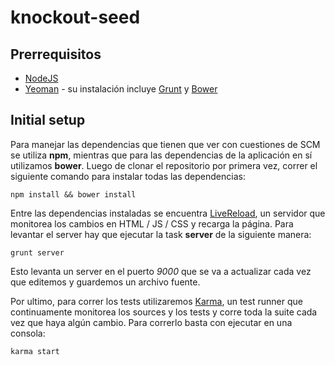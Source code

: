knockout-seed
=============

## Prerrequisitos

* [NodeJS](http://nodejs.org/)
* [Yeoman](http://yeoman.io/) - su instalación incluye [Grunt](http://gruntjs.com/) y [Bower](http://bower.io/)

## Initial setup

Para manejar las dependencias que tienen que ver con cuestiones de SCM se utiliza **npm**, mientras que para las dependencias de la aplicación en sí utilizamos **bower**. Luego de clonar el repositorio por primera vez, correr el siguiente comando para instalar todas las dependencias:

    npm install && bower install

Entre las dependencias instaladas se encuentra [LiveReload](http://livereload.com/), un servidor que monitorea los cambios en HTML / JS / CSS y recarga la página. Para levantar el server hay que ejecutar la task **server** de la siguiente manera:

    grunt server
    
Esto levanta un server en el puerto _9000_ que se va a actualizar cada vez que editemos y guardemos un archivo fuente.

Por ultimo, para correr los tests utilizaremos [Karma](http://karma-runner.github.io/0.10/index.html), un test runner que continuamente monitorea los sources y los tests y corre toda la suite cada vez que haya algún cambio. Para correrlo basta con ejecutar en una consola:
    
    karma start
